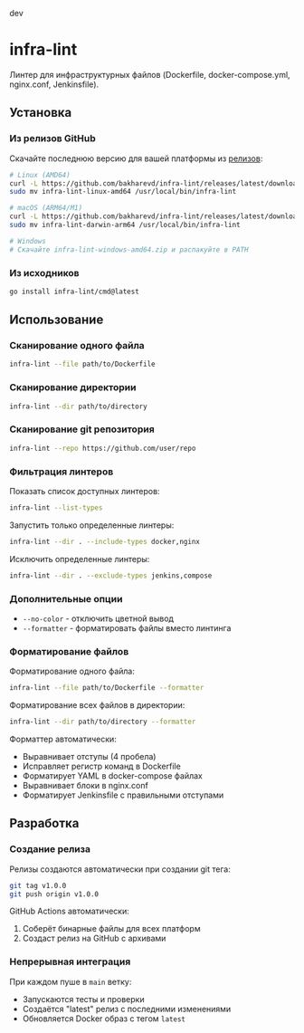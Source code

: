 dev

# infra-lint

Линтер для инфраструктурных файлов (Dockerfile, docker-compose.yml, nginx.conf, Jenkinsfile).

## Установка

### Из релизов GitHub

Скачайте последнюю версию для вашей платформы из [релизов](https://github.com/bakharevd/infra-lint/releases/latest):

```bash
# Linux (AMD64)
curl -L https://github.com/bakharevd/infra-lint/releases/latest/download/infra-lint-linux-amd64.tar.gz | tar xz
sudo mv infra-lint-linux-amd64 /usr/local/bin/infra-lint

# macOS (ARM64/M1)
curl -L https://github.com/bakharevd/infra-lint/releases/latest/download/infra-lint-darwin-arm64.tar.gz | tar xz
sudo mv infra-lint-darwin-arm64 /usr/local/bin/infra-lint

# Windows
# Скачайте infra-lint-windows-amd64.zip и распакуйте в PATH
```

### Из исходников

```bash
go install infra-lint/cmd@latest
```

## Использование

### Сканирование одного файла
```bash
infra-lint --file path/to/Dockerfile
```

### Сканирование директории
```bash
infra-lint --dir path/to/directory
```

### Сканирование git репозитория
```bash
infra-lint --repo https://github.com/user/repo
```

### Фильтрация линтеров

Показать список доступных линтеров:
```bash
infra-lint --list-types
```

Запустить только определенные линтеры:
```bash
infra-lint --dir . --include-types docker,nginx
```

Исключить определенные линтеры:
```bash
infra-lint --dir . --exclude-types jenkins,compose
```

### Дополнительные опции
- `--no-color` - отключить цветной вывод
- `--formatter` - форматировать файлы вместо линтинга

### Форматирование файлов

Форматирование одного файла:
```bash
infra-lint --file path/to/Dockerfile --formatter
```

Форматирование всех файлов в директории:
```bash
infra-lint --dir path/to/directory --formatter
```

Форматтер автоматически:
- Выравнивает отступы (4 пробела)
- Исправляет регистр команд в Dockerfile
- Форматирует YAML в docker-compose файлах
- Выравнивает блоки в nginx.conf
- Форматирует Jenkinsfile с правильными отступами

## Разработка

### Создание релиза

Релизы создаются автоматически при создании git тега:

```bash
git tag v1.0.0
git push origin v1.0.0
```

GitHub Actions автоматически:
1. Соберёт бинарные файлы для всех платформ
2. Создаст релиз на GitHub с архивами

### Непрерывная интеграция

При каждом пуше в `main` ветку:
- Запускаются тесты и проверки
- Создаётся "latest" релиз с последними изменениями
- Обновляется Docker образ с тегом `latest`